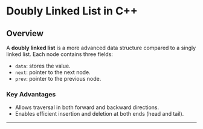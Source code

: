 
# Doubly Linked List in C++

## Overview

A **doubly linked list** is a more advanced data structure compared to a singly linked list. Each node contains three fields:

* `data`: stores the value.
* `next`: pointer to the next node.
* `prev`: pointer to the previous node.

### Key Advantages

* Allows traversal in both forward and backward directions.
* Enables efficient insertion and deletion at both ends (head and tail).

---
